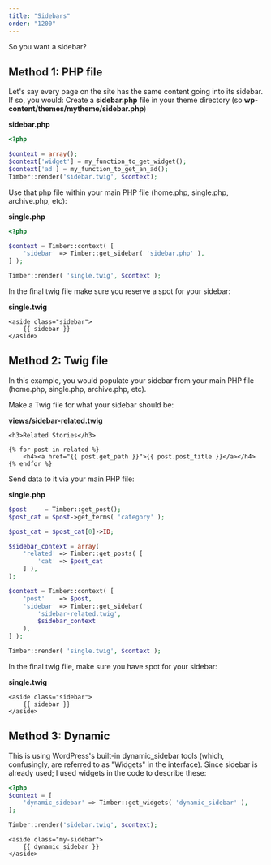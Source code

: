 ```yaml
---
title: "Sidebars"
order: "1200"
---
```


So you want a sidebar?

## Method 1: PHP file

Let's say every page on the site has the same content going into its sidebar. If so, you would:
Create a **sidebar.php** file in your theme directory (so **wp-content/themes/mytheme/sidebar.php**)

**sidebar.php**

```php
<?php

$context = array();
$context['widget'] = my_function_to_get_widget();
$context['ad'] = my_function_to_get_an_ad();
Timber::render('sidebar.twig', $context);
```

Use that php file within your main PHP file (home.php, single.php, archive.php, etc):

**single.php**

```php
<?php

$context = Timber::context( [
    'sidebar' => Timber::get_sidebar( 'sidebar.php' ),
] );

Timber::render( 'single.twig', $context );
```

In the final twig file make sure you reserve a spot for your sidebar:

**single.twig**

```twig
<aside class="sidebar">
	{{ sidebar }}
</aside>
```

## Method 2: Twig file

In this example, you would populate your sidebar from your main PHP file (home.php, single.php, archive.php, etc).

Make a Twig file for what your sidebar should be:

**views/sidebar-related.twig**

```twig
<h3>Related Stories</h3>

{% for post in related %}
	<h4><a href="{{ post.get_path }}">{{ post.post_title }}</a></h4>
{% endfor %}
```

Send data to it via your main PHP file:

**single.php**

```php
$post     = Timber::get_post();
$post_cat = $post->get_terms( 'category' );

$post_cat = $post_cat[0]->ID;

$sidebar_context = array(
	'related' => Timber::get_posts( [
	    'cat' => $post_cat
    ] ),
);

$context = Timber::context( [
    'post'    => $post,
    'sidebar' => Timber::get_sidebar(
        'sidebar-related.twig',
        $sidebar_context
    ),
] );

Timber::render( 'single.twig', $context );
```

In the final twig file, make sure you have spot for your sidebar:

**single.twig**

```twig
<aside class="sidebar">
	{{ sidebar }}
</aside>
```

## Method 3: Dynamic

This is using WordPress's built-in dynamic_sidebar tools (which, confusingly, are referred to as "Widgets" in the interface). Since sidebar is already used; I used widgets in the code to describe these:

```php
<?php
$context = [
    'dynamic_sidebar' => Timber::get_widgets( 'dynamic_sidebar' ),
];

Timber::render('sidebar.twig', $context);
```

```twig
<aside class="my-sidebar">
    {{ dynamic_sidebar }}
</aside>
```
